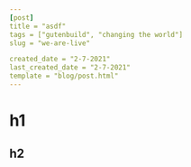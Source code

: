 ```yaml
---
[post]
title = "asdf"
tags = ["gutenbuild", "changing the world"]
slug = "we-are-live"

created_date = "2-7-2021"
last_created_date = "2-7-2021"
template = "blog/post.html"
---
```


# h1

## h2

